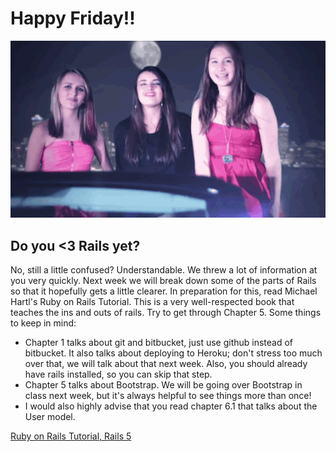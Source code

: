 # Happy Friday!!
![](assets/rebecca_black_dance.gif)

## Do you <3 Rails yet?

No, still a little confused? Understandable. We threw a lot of information at you very quickly. Next week we will break down some of the parts of Rails so that it hopefully gets a little clearer. In preparation for this, read Michael Hartl's Ruby on Rails Tutorial. This is a very well-respected book that teaches the ins and outs of rails. Try to get through Chapter 5. Some things to keep in mind:

* Chapter 1 talks about git and bitbucket, just use github instead of bitbucket. It also talks about deploying to Heroku; don't stress too much over that, we will talk about that next week. Also, you should already have rails installed, so you can skip that step.
* Chapter 5 talks about Bootstrap. We will be going over Bootstrap in class next week, but it's always helpful to see things more than once!
* I would also highly advise that you read chapter 6.1 that talks about the User model.

[Ruby on Rails Tutorial, Rails 5](https://www.railstutorial.org/book)
